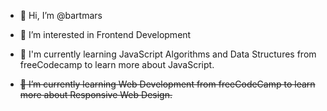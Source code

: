 - 👋 Hi, I’m @bartmars
- 👀 I’m interested in Frontend Development

- 🌱 I'm currently learning JavaScript Algorithms and Data Structures from freeCodecamp to learn more about JavaScript.
- ~~🌱 I’m currently learning Web Development from freeCodeCamp to learn more about Responsive Web Design.~~


<!---
bartmars/bartmars is a ✨ special ✨ repository because its `README.md` (this file) appears on your GitHub profile.
You can click the Preview link to take a look at your changes.
--->
